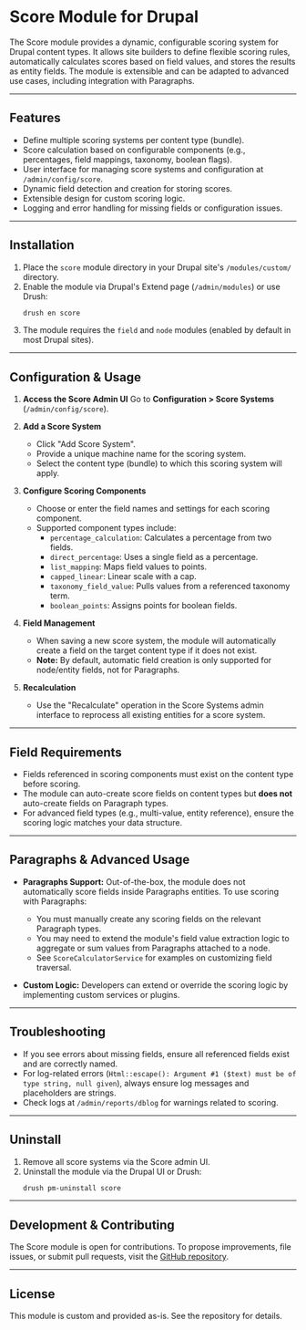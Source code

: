 # Score Module for Drupal

The Score module provides a dynamic, configurable scoring system for Drupal content types. It allows site builders to define flexible scoring rules, automatically calculates scores based on field values, and stores the results as entity fields. The module is extensible and can be adapted to advanced use cases, including integration with Paragraphs.

---

## Features

- Define multiple scoring systems per content type (bundle).
- Score calculation based on configurable components (e.g., percentages, field mappings, taxonomy, boolean flags).
- User interface for managing score systems and configuration at `/admin/config/score`.
- Dynamic field detection and creation for storing scores.
- Extensible design for custom scoring logic.
- Logging and error handling for missing fields or configuration issues.

---

## Installation

1. Place the `score` module directory in your Drupal site's `/modules/custom/` directory.
2. Enable the module via Drupal's Extend page (`/admin/modules`) or use Drush:
   ```bash
   drush en score
   ```
3. The module requires the `field` and `node` modules (enabled by default in most Drupal sites).

---

## Configuration & Usage

1. **Access the Score Admin UI**
   Go to **Configuration > Score Systems** (`/admin/config/score`).

2. **Add a Score System**
   - Click "Add Score System".
   - Provide a unique machine name for the scoring system.
   - Select the content type (bundle) to which this scoring system will apply.

3. **Configure Scoring Components**
   - Choose or enter the field names and settings for each scoring component.
   - Supported component types include:
     - `percentage_calculation`: Calculates a percentage from two fields.
     - `direct_percentage`: Uses a single field as a percentage.
     - `list_mapping`: Maps field values to points.
     - `capped_linear`: Linear scale with a cap.
     - `taxonomy_field_value`: Pulls values from a referenced taxonomy term.
     - `boolean_points`: Assigns points for boolean fields.

4. **Field Management**
   - When saving a new score system, the module will automatically create a field on the target content type if it does not exist.
   - **Note:** By default, automatic field creation is only supported for node/entity fields, not for Paragraphs.

5. **Recalculation**
   - Use the "Recalculate" operation in the Score Systems admin interface to reprocess all existing entities for a score system.

---

## Field Requirements

- Fields referenced in scoring components must exist on the content type before scoring.
- The module can auto-create score fields on content types but **does not** auto-create fields on Paragraph types.
- For advanced field types (e.g., multi-value, entity reference), ensure the scoring logic matches your data structure.

---

## Paragraphs & Advanced Usage

- **Paragraphs Support:**
  Out-of-the-box, the module does not automatically score fields inside Paragraphs entities.
  To use scoring with Paragraphs:
  - You must manually create any scoring fields on the relevant Paragraph types.
  - You may need to extend the module's field value extraction logic to aggregate or sum values from Paragraphs attached to a node.
  - See `ScoreCalculatorService` for examples on customizing field traversal.

- **Custom Logic:**
  Developers can extend or override the scoring logic by implementing custom services or plugins.

---

## Troubleshooting

- If you see errors about missing fields, ensure all referenced fields exist and are correctly named.
- For log-related errors (`Html::escape(): Argument #1 ($text) must be of type string, null given`), always ensure log messages and placeholders are strings.
- Check logs at `/admin/reports/dblog` for warnings related to scoring.

---

## Uninstall

1. Remove all score systems via the Score admin UI.
2. Uninstall the module via the Drupal UI or Drush:
   ```bash
   drush pm-uninstall score
   ```

---

## Development & Contributing

The Score module is open for contributions. To propose improvements, file issues, or submit pull requests, visit the [GitHub repository](https://github.com/itwerxdotca/score).

---

## License

This module is custom and provided as-is. See the repository for details.
